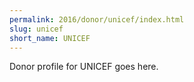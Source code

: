 ```yaml
---
permalink: 2016/donor/unicef/index.html
slug: unicef
short_name: UNICEF
---
```


Donor profile for UNICEF goes here.
